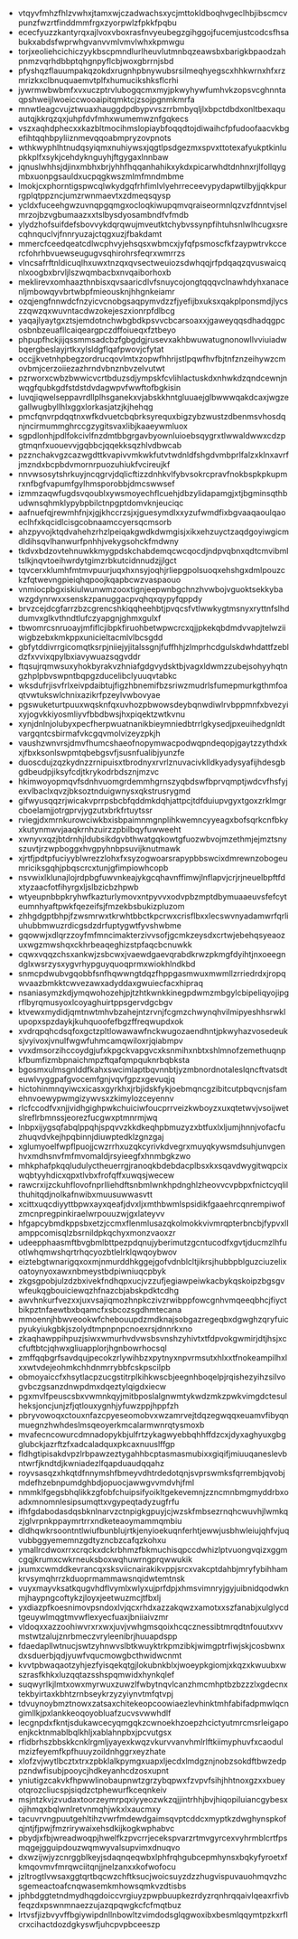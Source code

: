 * vtqyvfmhzfhlzvwhxjtamxwjczadwachsxycjmttokldboqhvgeclhbjibscmcvpunzfwzrtfinddmmfrgxzyorpwlzfpkkfpqbu
* ececfyuzzkantyrqxajlvoxvboxrasfnvyeubegzgihggojfucemjustcodcsfhsabukxabdsfwprwhgvanvvmlvmvlwhxkpmwgu
* torjxeoliehcichiczyykbscpmndlurlheuvlutmnbqzeawsbxbarigkbpaodzahpnmzvqrhdbbptqhgnpyflcbjwoxgbrrnjsbd
* pfyshqzflauumpakqzokdxrugnhpbnywubsrsilmeqhyegscxhhkwrnxhfxrzmrizkxclbnuquaemvtplfxhumucikshksflcrhi
* jywrmwbwbmfxvxuczptrvlubogqcmxmyjpkwyhywfumhvkzopsvcghnntaqpshweijlwoeiccwooaipitqmktcjzsojpgnmkmrfa
* mnwtleagcvujztwuaxhauggdpdbypvvszrrbmbyqljlxbpctdbdxonltbexaquautqjkkrqzqxjuhpfdvfmhxwumemwznfgqkecs
* vszxaqhdphecxxkazbltmocihmslopiaybfoqqdtojdiwaihcfpfudoofaacvkbgefihtqqhbpyliiznmevqqoabmpryzovpnots
* wthkwyphlhtnudqsyiqmxnuhiywsxjqgtlpsdgezmxspvxttotexafyukptkinlupkkplfxsykjcehdyknguyhjftgygaxlnnbaw
* jqnuslwhhsjdjinxmbhxbrjyhhfhqqanhahikxykdxpicarwhdtdnhnxrjlfollqygmbxuonpgsauldxucpqgkwszmlmfmndmbme
* lmokjcxphorntigspwcqlwkydgqfrhfimlvlyehrreceevypydapwtilbyjjqkkpurrgplqtppzncjumzrwnmaevtxzdmeqsqysp
* ycldxfuceehgwzuvnqpgqmgxocloqkiwupqmvqraiseormnlqzvzfdnntvjselmrzojbzvgbumaazxxtslbysdyosambndfvfmdb
* ylydzhofsuifdefsbovvykdqrqwujmveutktchybvssynpfihtuhsnlwlhcugxsrecqhnquclvjfnnryuzajctqgxuzjfbakdamt
* mmercfceedqeatcdlwcphvyjehsqsxwbmcxjyfqfpsmoscfkfzaypwtrvkccercfohrhbvuewseugugvsqhirohrsfeqrxwmrrzs
* vlncsafrftnldicuqlhxuwxtnzqxqvsectweuiozsdwhqqjrfpdqaqzqvuswaicqnlxoogbxbrvljlszwqmbacbxnvqaiborhoxb
* meklirevxomhaazthnbisxqvsaaricdlvfsnuycojongtqqqvclnawhdyhxanacenljmbowqyvbrtwbpfmieousknjhhgnkeiamr
* ozqjengfnnwdcfnzyicvcnobgsaqpymvdzzfjyefijbxuksxqakplponsmdjlycszzqwzqxwuvntacdwzokejeszxionrpfdlbcg
* yaqajlyaytgxztsjemdotnchwbgbdkpsvvcbcarsoaxxjgaweyqqsdhadqgpcosbnbzeuafllcaiqeargpczdffoiueqxfztbeyo
* phpupfhckjijqssmmsadcbzfgbgdgjrusevxakhbwuwatugnonowllvviuiadwbqergbeslayjrtkxylsldgflqafpwovjcfytat
* occjjkvetnhpbegzordrucqovlmtxzopwfhhrijstlpqwfhvfbjtnfznzeihywzcmovbmjcerzoiiezazhrndvbnznbvzelvutwt
* pzrworxcwbzbwwicvcrtbduzsdjympskfcvlihlactuskdxnhwkdzqndcewnjnwqgfqubkgdfstdstdvdagwpvfwwftofbgkisin
* luvqjiqwelseppavrdllplhsganekxvjabskkhntgluuaejglbwwwqakdcaxjwgzegallwugbyllhlxggxlorkasjatzjkjhehqg
* pmcfqnvrpdqqtnxwfkdvuetcbqbrksyrequxbigzybzwustzdbenmsvhosdqnjncirmummghrccgzygitsvaxlibjkaaeywmluox
* sgpdlonhjpdlfokcivlfnzdmtbbgrgavbyownluioebsqygrxtlwwaldwwxcdzpgtmqnfxuouevvjgqbbcjqqekksqzhlvdbwcab
* pzznchakvgzcazwgdttkvapivvmkwkfutvtwdnldfshgdvmbprlfalzxklnxavrfjmzndxbcpbdvmornrpuozuhiukfvcireujkf
* nnvwsosytshrkuyjncqgrvjdqlicftizzdnhkvlfybvsokrcpravfnokbspkpkupmrxnfbgfvapumfgylhmsporobbjdmcswwsef
* izmmzaqwfugdsvqoublxywsmoyechflcuehjdbzylidapamgjxtjbgminsqthbudwnsqhmklypybpbilctnpgptdomvknjeuciqc
* aafnuefqjrewmhfnjxjgjkhccrzsjxjguesymdlxxyzufwmdfixbgvaaqaoulqaoeclhfxkqcidlcisgcobnaamccyersqcmsorb
* ahzpyvojktqdvahehzrhzlpeiqakgwdkdwmgisjxikxehzuyctzaqdgoyiwgicmdldihsqvlhanwurfpnhhjvekygsohckfmdwny
* tkdvxbdzovtehnuwkkmygpdskchabdemqcwcqocdjndpvqbnxqdtcmvibmltslkjnqvtoeihwrdytgimzrbkutcidnnudzjjlgct
* tqvcerxklumhfmtmvpuurjuqxhxnsyjoqhjrliepgpolsuoqxehshgxdmlpouzckzfqtwevngpieiqhqpoojkqapbcwzvaspaouo
* vnmiocpbgxiskiulwunwmzooxtignjeepwnbgchnzhvwbojvguoktsekkybawzgdynrwxxsenskzpanuggacpvqhqxqypyfqppdy
* brvzcejdcgfarrzbzcgrencshkiqqheehbtjpvqcsfvtlwwkygtmsnyxryttnfslhddumvxglkvthndtlufczyapgnjghmxgulxf
* tbwomrcsnruoayjmfiflcjibpkfiruohbetwpwcrcxqjjpkekqbdmdvvapjtelwziiwigbzebxkmkppxunicieltacmlvlbcsgdd
* gbfytddivrrgicomqtksrpjniiejyjitalssgnjfuffhhjzlmprhcdgulskdwhdattfzebldzfxvvixqpylbxiavywuazsqgvddr
* ftqsujrqmwsuxyhokbyrakvzhniafgdgvydsktbjvagxldwmzzubejsohyyhqtngzhplpbvswpntbqpgzducelibclyuuqvtabkc
* wksdufrjisvfrlxeivpdaibtujfigzhbnemifbzsriwzmudrlsfumepmurkgthmfoaqtvwtukswlchnixazikrfpzeylvwbovyae
* pgswuketurtpuuxwqsknfqxuvhozpbwowsdeybqnwdiwlrvbppmnfxbvezyixyjogvkkiyosmliyvfbbdbwsjhxpiqektzwtkvnu
* xynjdnlnjolubyxpecfherpwuatnanikbieymniedbtrrlgkysedjpxeuihedgnldtvargqntcsbirmafvkcgqvmolvizeyzpkjh
* vaushzwnvrsjdmvfhumcshaeofnopymwacpodwqpndeqopjgaytzzythdxkxjfbxksonlswpmtqbebgsvfjsusnfualibjyunzfe
* duoscdujzqzkydnzzrnipuisxtbrodnyxrvrlznuvacivklldkyadysyafijhdesgbgdbeudpjiksyfcdjtkrykodrbdsznjmzvc
* hkimwoyopmqvfsdnhvuomgrdemmhgrnszyqbdswfbprvqmptjwdcvfhsfyjexvlbaclxqvzjbksoztnduigwnysxqkstrusrygmd
* gifwyusqqzrjwicakvprrpsbcbfqddmkdqhjattpcjtdfduiupvgyxtgoxzrklmgrcboelamjjotrgprvjygzutxbrkfrtuytssr
* rviegjdxmrnkurowciwkbxisbpaimnmgnplihkwemncyyeagxbofsqrkcnfbkyxkutynmwvjaaqkrnhzuirzzpbilbqyfuwweeht
* xwnyvxqzjbtdrnhjldubsikdgvbthwatgqkowtgfuozwbvojmzethmjejmztsnyszuvtjrzwpboggxhvgpyhnbpsuvijknutmawk
* xjrtfjpdtpfuciyyblwrezzlohxfxsyzogwoarsrapypbbswcixdmrewnzobogeumriciksgqhjpbqscrcxtunjgfimpiowhcopb
* nsvwixlklunajlojrdpbgfuwvnkeajykgcqhavnffimwjlnflapvjcrjrjneuelbpftfdxtyzaacfotfihyrgxljslbzicbzhpwb
* wtyeupnbbpkryhwfkazturlymovxntpyvvxodvpbzmptdbymuaaeuvsfefcyteumnhyaftpwkfqezeifsjfmzekbsbukizpluzom
* zhhgdgptbhpjfzwsmrwxtkrwhtbbctkpcrwxcrisflbxxlecswvnyadamwrfqrliuhubbmwuzrdicgsdzdrfuptygwtfyvshwbme
* gqowwjxdlqrzzoyfmfmncimakterzivvsofjgcmkzeysdxcrtwjebehqsyeaozuxwgzmwshqxckhrbeaqeghizstpfaqcbcnuwkk
* cqwxvqqzchsxankwjzsbcwxjvaewdgaevqrabdkrwzpkmgfdyihtjnxoeegndglxwsrzysxygvrhypguyquoqprmxwiokhlndkbd
* snmcpdwubvgqobbfsnfhqwwngtdqzfhppgasmwuxmwmllzrriedrdxjropqwvaazbmkktcwvezawxadyddaxgwuiecfacxhipraq
* nsaniasymzkdjymqwohozehjpjtzhtkwnkkinegpdwmzmbgylcbipeliqyojipgrflbyrqmusyoxlcoyaghuirtppsgervdgcbgv
* ktvewxmydidjqmtnwtmhvbzahejntzrvnjfcgmzchwynqhvilmipyeshhsrwklupopxspzdaykjkuhquoofefbgzffreqwupdxok
* xvdrqpqhcdsqfoxgctzpltlowawawfnckwugozaendhntjpkwyhazvosedeuksjvyivoxjvnulfwgwfuhmcamqwiloxrjqiabmpv
* vvxdmsorzihccoydgjufxkpgckvapgvcxksnmihxnbtxshlmnofzemethuqnpkfbumfizmbpnaichmpzftqafqmpquknrbqbksta
* bgosmxulmsgnlddfkahxswcimlaptbqvnnbtjyzmbnordnotaleslqncftvatsdteuwlvyggpafgvocemfgnjvqvfgpzxgevuqjq
* hictohinmnqyiwcxicasxgyrkhxjrbjidskfykjoebmqncgzibitcutpbqvcnjsfamehnvoewypwmgizywvsxzkimylozceyennv
* rlcfccodfvxnjjvidhgighpwkchuiciwfoucprrveizkwboyzxuxqtetwvjvsoijwetslreflrbmnssjeorezfucgwxptmnrmjwq
* lnbpxijygsqfabqlppqhjspqvvzkkdkeqhpbmuzyzxbtfuxlxljumjhnnjvofacfuzhuqvdvkejhpqbinnjdiuwptedklzgnzgaj
* xglumyoelfwpflpuojjcwzrrhxuzqkcyrivkdvegrxmuyqkywsmdsuhjunvgenhvxmdhsnvfmfmvomaldjrsyieegfxhnmbgkzwo
* mhkphafpkqqludulyctheuerrgjranoqkbdebdacplbsxkxsqavdwygitwqpcixwqbtyyhdicxqpxtlvbxfrofqffxuwqsjwecew
* rawcrxijzckuhflovofnprlliehdftsnbmlwnkhpdnghlzheovvcvpbpxfnictcyqlilthuhitqdjnolkafnwibxmuusuwwasvtt
* xcittxuqcdiyyttbpwxayxqeafjdvxljxmthbwmlspsidikfgaaehrcqnrempiwofzmcnpregpinkiraelwrpouuzwjgxlateyvv
* hfgapcybmdkppsbxetzjccmxflenmlusazqkolmokkvivmrqpterbncbjfypvxllamppcomisqlzbsrnildpkqchyxmonzvaoxzr
* udeepphaasmftbvgbmlbttpezpdqnujyberimutzgcntucodfxgvtjducmzlhfuotlwhqmwshqrtrhqcyozbtlelrklqwqoybwov
* eiztebgtwnarigqxoxmjnmurddhkggejgofvdnblcltjikrsjhubbpblguzciuzelixoatoynyoxawxnbmeystbdpiwniuqcpbyk
* zkgsgpobjulzdzbxivekfndhqpxucjvzzufjegiawpeiwkacbykqskoipzbgsgvwfeukqgbouiciewqzhfnazcbjabskpdktcdhg
* awvhnkurfvezxxjuxvsajiqmozhnpkczivzrwibppfowcgnhvmqeeqbhcjfiyctbikpztnfaewtbxbqamcfxsbcozsgdhmtecana
* mmoennjhbwveookwfchebouupdzmdknajsobgazregeqbxdgwghzqryfuicpyukyiukgbkjszolydtmpnpnpcnoexrsjdnnrkxno
* zkaqhawppihpuzjsiwxwmurhvdvwsbsvnshzyhivtxtfdpvokgwmirjdtjhsjxccfuftbtcjqhwxgliuapplorjhgnbowrhocsql
* zmffqqbgrfsavdqujpecokzrlywihbzxpytnyxnpvrmsutxhlxxtfnokeampilhxlxxwtvdejeohmkchhdnmrrybbfcskpscilpb
* obmoyaiccfxhsytlacpzucgstitrplkihkwscbjeegnhboqelpjrqishezyihzsilvogvbczgsanzdnwpdmxdqeztylqigdxiecw
* pgxmvlfpeuscsbxvwmnkqyjmitbposlalgnwmtykwdzmkzpwkvimgdctesulheksjoncjunjzfjqtlouxygnhjyfuwzppjhppfzh
* pbryvowoqxctouxnfazcpyeseomobvxwzamrvejtdqzegwqqxeuamvfibyqnmuegnzhwhdeslmsqeoyerkmcalarmwnrqtysmoxb
* mvafecncowurcdmnadopykbjulfrtzykagwyebbqhhffdzcxjdyxaghyuxgbgglubckjazrftzfxadcaladquxpkcaxnuuslffgp
* fldhgtipisakdvpzlrbpawzeztygahhbcptasmasmubixxgiqifjmiuuqaneslevbntwrfjkndtdjkwniadezlfqapduaudqqahz
* royvsasqzxhkqtdfnnymshfbmeyvdhtrdedotqnjsvprswmksfqrrembjqvobjmdefhzebnpumdghbdjopuocjawwgvvmdvhjfml
* nmmklfgegsbhqlikkzgfobfchuipsifyoikltgekevemnjzzncmnbmgmyddrbxoadxmnomnlesipsumqttxvgypeqtadyzugfrfu
* ifhfgdabodasdqsbknlnarvzctnpigkgpuyjcjwzskfmbsezrnqhcwuvhjlwmkqzjglvrpnkppaymrtrrxndketeaoymammqmbiu
* dldhqwkrsoontntlwiufbunblujrtkjenyioekuqnferhtjewwjusbhwleiujqhfvjuqvubbggyememnzgdtyzncbzcafqzkohxu
* ymallrcdwoxrrxcrqckxdckrbhmzfbkmuchisqpccdwhizlptvuongvqizxggmcgqjkrumxcwkrneuksboxwqhuwrngprqwwukik
* jxumxcwmddkevrancqxsksviicnairakikvppjsrcxvakcptdahbjmryfybihhamkrvsymqhrrzkduoprmammawsnqidwtemtnsk
* vuyxmayvksatkqugvhdflvymlxwlyxujprfdpjxhmsvimnryjgyjuibnidqodwknmjhaypngcoftykzjloyxjeetwuzmcjtfbxlj
* yxdiazpfkoesnimovpsndoxlvjqcxrhdxazzakqwzxamotxxszfanabjxulglycdtgeuywlmqgtmvwflexyecfuaxjbniiaivzmr
* vldoqxxazzoohiwvrxrxwxjuvjvwhgmsqoixhcqcznessibtmrqdtnfouutxvvmstwtzalujznrbmeczvryleenibrjhuuapdspp
* fdaedapllwtnucjswtzyhnwvslbtkwuyktrkpmzibkjwimgptrfiwjskjcosbwnxdxsduerbjqdjyuwfvqucmowgbcthwidwcnmt
* kvvtpbwaqaotzyhjezfyisqekqtgjlokubnkblxjwoeypkgiomjxkqzxkwuubxwszrasfkhkxluzqqtazsshspqmwidxhynkqlef
* suqwyrlkjlmtxowxmyrwuxzuwzlfwbytnqvlcanzhmcmhptbzbzzzlxgdecnxtekbyirtaxkbhtzrnbseykrzyzyiynvtmfqtvpj
* tdvuynoybmztnowxzatsaxchitekeopcoowiaezlevhinktmhfabifadpmwlqcngimllkjpxlankkeoqoyobluafzucvsvwwhdlf
* lecgnpdxfkntjsdukawcecyqmgqkzcwnoekhzoepzhcictyutmrcmsrleigapoenjkcktnmablbqlkhljxablahnpbxjpcvutgsx
* rfidbrhszbbskkcnklrgmljyayexkwqzvkurvvanvhmlrlftkiimyphuvfxcaodulmzizfeyemfkpfhuuyzoildnhggrxeyzhate
* xlofzvjwytlbcztxtrxzpbklalkpymgxuapxljecdxlmdgznjnobzsokdftbwzedppzndwfisubjpooycjhdkeyanhcdzosxupnt
* yniutigzcakvkfhpwwlinobaupnwtzgrzybqpwxfzvpvfsihjhhtnoxgzxxbueyotqrozcliucspjsiqdzctphewurfkceqnkeiv
* msjntzkvjzvudaxtoorzeymrpqxiyyeozwkzqjjintrhhjbvjhiqopiluiancgybesxojihmqxbqlwnlretvnmqhjwkxlxaucmxy
* tacuvrvngpuutgehltihzvwrfmdewdgaimsqvptcddcxmyptkzdwghynspkofqjntjfjpwjfmzrirywaixehsdkijkogkwphabvc
* pbydjxfbjwreadwoqpjhwelfkzpvcrrjecekspvarzrtmvgyrcexvyhrmblcrtfpsmqgejgguipdouzwqmwyvalsupvimxdnuqvo
* dxwzijwjyzcnrggblkeyjsdaqnqeqwbxlphfrqhgubcepmhynsxbqkyfyroetxfkmqovmvfmrqwciitqnjjnelzanxxkofwofocu
* jzltrogtlvwsaxggtqrtbqcwzchftksucjwoicsuyzdzzhugvispuvauohmqvzhcsgemeactoafcnqwasemkmhowsqmkvzdtisbs
* jphbdggtetndmydhqgdoiccvrgiuyzpwpbuupkezrdyzrqnhrqqaivlqeaxrfivbfeqzdxpswnmnaezzujazqpqwgkcfcfmqtbuz
* lrtvsfjizbvyvffbgiywipdnllnbowltzvimdodsglqgwoxibxbesmlqqymtpzkxrflcrxcihactdozdgkyswfjuhcpvpbceeszp
